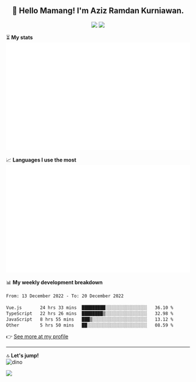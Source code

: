 <h2 align="center">👋 Hello Mamang! I'm Aziz Ramdan Kurniawan.</h2>  
<p align="center">
  <img src="https://komarev.com/ghpvc/?username=azizramdan">
  <img src="https://wakatime.com/badge/user/90056fa0-4c31-4eca-954e-2a3ac05896f9.svg">
</p>
    
⏳ **My stats**  
![](https://raw.githubusercontent.com/azizramdan/github-stats/master/generated/overview.svg#gh-dark-mode-only)

📈 **Languages I use the most**  
![](https://raw.githubusercontent.com/azizramdan/github-stats/master/generated/languages.svg#gh-dark-mode-only)

📊 **My weekly development breakdown**
<!--START_SECTION:waka-->

```text
From: 13 December 2022 - To: 20 December 2022

Vue.js       24 hrs 33 mins  █████████░░░░░░░░░░░░░░░░   36.10 %
TypeScript   22 hrs 26 mins  ████████▒░░░░░░░░░░░░░░░░   32.98 %
JavaScript   8 hrs 55 mins   ███▒░░░░░░░░░░░░░░░░░░░░░   13.12 %
Other        5 hrs 50 mins   ██░░░░░░░░░░░░░░░░░░░░░░░   08.59 %
```

<!--END_SECTION:waka-->
👉 [See more at my profile](https://wakatime.com/@azizramdan)
***
🔝 **Let's jump!**  
![dino](https://raw.githubusercontent.com/azizramdan/azizramdan/master/dino.gif)  

![](https://hit.yhype.me/github/profile?user_id=27954794)
